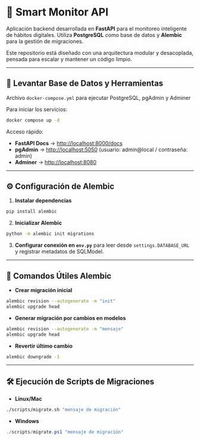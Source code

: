 # 🧠 Smart Monitor API

Aplicación backend desarrollada en **FastAPI** para el monitoreo inteligente de hábitos digitales. Utiliza **PostgreSQL** como base de datos y **Alembic** para la gestión de migraciones.

Este repositorio está diseñado con una arquitectura modular y desacoplada, pensada para escalar y mantener un código limpio.

---

## 🐳 Levantar Base de Datos y Herramientas

Archivo `docker-compose.yml` para ejecutar PostgreSQL, pgAdmin y Adminer

Para iniciar los servicios:

```bash
docker compose up -d
```

Acceso rápido:

* **FastAPI Docs** → [http://localhost:8000/docs](http://localhost:8000/docs)
* **pgAdmin** → [http://localhost:5050](http://localhost:5050) (usuario: admin\@local / contraseña: admin)
* **Adminer** → [http://localhost:8080](http://localhost:8080)

---

## ⚙️ Configuración de Alembic

1. **Instalar dependencias**

```bash
pip install alembic
```

2. **Inicializar Alembic**

```bash
python -m alembic init migrations
```

3. **Configurar conexión en `env.py`** para leer desde `settings.DATABASE_URL` y registrar metadatos de SQLModel.

---

## 📜 Comandos Útiles Alembic

* **Crear migración inicial**

```bash
alembic revision --autogenerate -m "init"
alembic upgrade head
```

* **Generar migración por cambios en modelos**

```bash
alembic revision --autogenerate -m "mensaje"
alembic upgrade head
```

* **Revertir último cambio**

```bash
alembic downgrade -1
```

---

## 🛠 Ejecución de Scripts de Migraciones

* **Linux/Mac**

```bash
./scripts/migrate.sh "mensaje de migración"
```

* **Windows**

```powershell
./scripts/migrate.ps1 "mensaje de migración"
```
